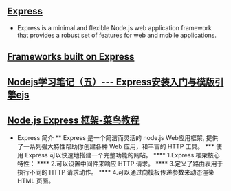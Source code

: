 ## [Express](http://expressjs.com)
* Express is a minimal and flexible Node.js web application framework that provides a robust set of features for web and mobile applications.
## [Frameworks built on Express](http://www.expressjs.com.cn/resources/frameworks.html)
## [Nodejs学习笔记（五）--- Express安装入门与模版引擎ejs](https://www.cnblogs.com/zhongweiv/p/nodejs_express.html)
## [Node.js Express 框架-菜鸟教程](https://www.runoob.com/nodejs/nodejs-express-framework.html)
* Express 简介
** Express 是一个简洁而灵活的 node.js Web应用框架, 提供了一系列强大特性帮助你创建各种 Web 应用，和丰富的 HTTP 工具。
*** 使用 Express 可以快速地搭建一个完整功能的网站。
**** 1.Express 框架核心特性：
**** 2.可以设置中间件来响应 HTTP 请求。
**** 3.定义了路由表用于执行不同的 HTTP 请求动作。
**** 4.可以通过向模板传递参数来动态渲染 HTML 页面。
